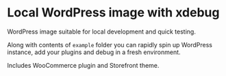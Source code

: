 # Local WordPress image with xdebug

WordPress image suitable for local development and quick testing.

Along with contents of `example` folder you can rapidly spin up
WordPress instance, add your plugins and debug in a fresh environment.

Includes WooCommerce plugin and Storefront theme.
